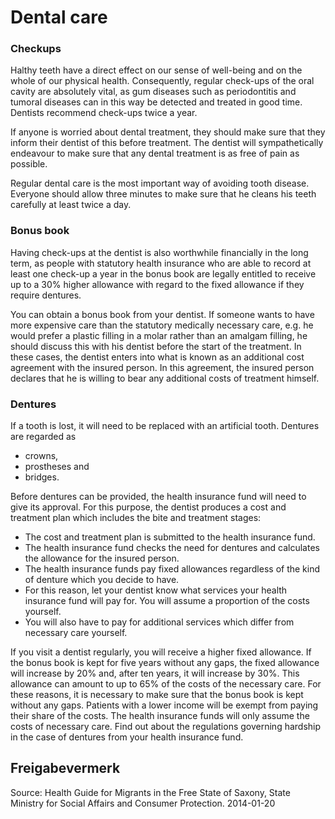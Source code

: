 # Dental care

### Checkups

Halthy teeth have a direct effect on our sense of well-being and on the whole of our physical health. Consequently, regular check-ups of the oral cavity are absolutely vital, as gum diseases such as periodontitis and tumoral diseases can in this way be detected and treated in good time. Dentists recommend check-ups twice a year.

If anyone is worried about dental treatment, they should make sure that they inform their dentist of this before treatment. The dentist will sympathetically endeavour to make sure that any dental treatment is as free of pain as possible.

Regular dental care is the most important way of avoiding tooth disease. Everyone should allow three minutes to make sure that he cleans his teeth carefully at least twice a day.

### Bonus book

Having check-ups at the dentist is also worthwhile financially in the long term, as people with statutory health insurance who are able to record at least one check-up a year in the bonus book are legally entitled to receive up to a 30% higher allowance with regard to the fixed allowance if they require dentures.

You can obtain a bonus book from your dentist. If someone wants to have more expensive care than the statutory medically necessary care, e.g. he would prefer a plastic filling in a molar rather than an amalgam filling, he should discuss this with his dentist before the start of the treatment. In these cases, the dentist enters into what is known as an additional cost agreement with the insured person. In this agreement, the insured person declares that he is willing to bear any additional costs of treatment himself.

### Dentures

If a tooth is lost, it will need to be replaced with an artificial tooth. Dentures are regarded as

* crowns,
* prostheses and
* bridges.

Before dentures can be provided, the health insurance fund will need to give its approval. For this purpose, the dentist produces a cost and treatment plan which includes the bite and treatment stages:

* The cost and treatment plan is submitted to the health insurance fund.
* The health insurance fund checks the need for dentures and calculates the allowance for the insured person.
* The health insurance funds pay fixed allowances regardless of the kind of denture which you decide to have.
* For this reason, let your dentist know what services your health insurance fund will pay for. You will assume a proportion of the costs yourself.
* You will also have to pay for additional services which differ from necessary care yourself.

If you visit a dentist regularly, you will receive a higher fixed allowance. If the bonus book is kept for five years without any gaps, the fixed allowance will increase by 20% and, after ten years, it will increase by 30%. This allowance can amount to up to 65% of the costs of the necessary care. For these reasons, it is necessary to make sure that the bonus book is kept without any gaps. Patients with a lower income will be exempt from paying their share of the costs. The health insurance funds will only assume the costs of necessary care. Find out about the regulations governing hardship in the case of dentures from your health insurance fund.

## Freigabevermerk

Source: Health Guide for Migrants in the Free State of Saxony, State Ministry for Social Affairs and Consumer Protection. 2014-01-20
